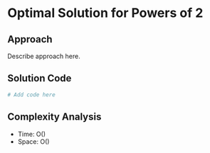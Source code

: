 # Optimal Solution for Powers of 2

## Approach

Describe approach here.

## Solution Code

```python
# Add code here
```
## Complexity Analysis

- Time: O() 
- Space: O()
